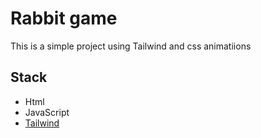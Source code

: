 # Rabbit game
This is a simple project using Tailwind and css animatiions

## Stack
- Html
- JavaScript
- [Tailwind]('https://tailwindcss.com/)
